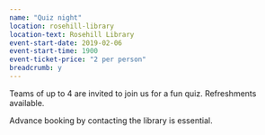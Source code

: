 ```yaml
---
name: "Quiz night"
location: rosehill-library
location-text: Rosehill Library
event-start-date: 2019-02-06
event-start-time: 1900
event-ticket-price: "2 per person"
breadcrumb: y
---
```


Teams of up to 4 are invited to join us for a fun quiz. Refreshments available.

Advance booking by contacting the library is essential.
